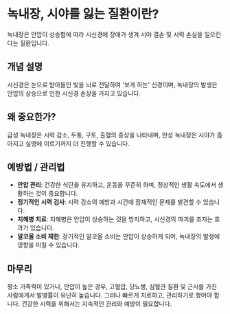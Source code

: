  # 녹내장, 시야를 잃는 질환이란?

녹내장은 안압이 상승함에 따라 시신경에 장애가 생겨 시야 결손 및 시력 손실을 일으킨다는 질환입니다.

## 개념 설명

시신경은 눈으로 받아들인 빛을 뇌로 전달하여 '보게 하는' 신경이며, 녹내장의 발생은 안압의 상승으로 인한 시신경 손상을 가지고 있습니다.

## 왜 중요한가?

급성 녹내장은 시력 감소, 두통, 구토, 출혈의 증상을 나타내며, 만성 녹내장은 시야가 좁아지고 실명에 이르기까지 더 진행할 수 있습니다.

## 예방법 / 관리법
- **안압 관리**: 건강한 식단을 유지하고, 운동을 꾸준히 하며, 정상적인 생활 속도에서 생활하는 것이 중요합니다.
- **정기적인 시력 검사**: 시력 감소의 예방과 시간에 잠재적인 문제를 발견할 수 있습니다.
- **지혜병 치료**: 지혜병은 안압이 상승하는 것을 방지하고, 시신경의 파괴를 조지는 효과가 있습니다.
- **알코올 소비 제한**: 장기적인 알코올 소비는 안압이 상승하게 되어, 녹내장의 발생에 영향을 미칠 수 있습니다.

## 마무리

평소 가족력이 있거나, 안압이 높은 경우, 고혈압, 당뇨병, 심혈관 질환 및 근시를 가진 사람에게서 발병률이 유난히 높습니다. 그러나 빠르게 치료하고, 관리하기로 했어야 합니다. 건강한 시력을 위해서는 지속적인 관리와 예방이 필요합니다.